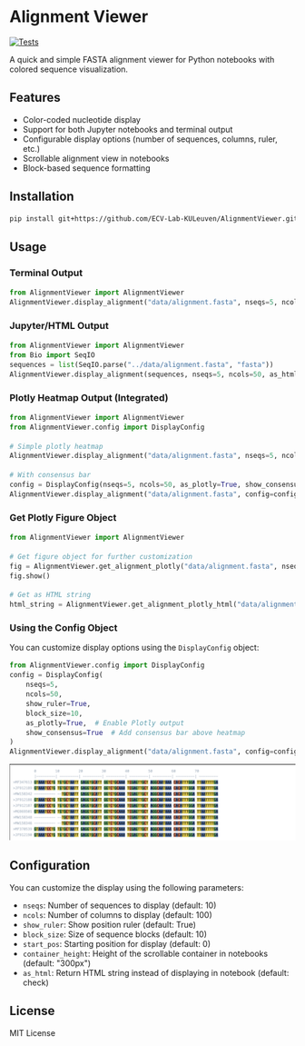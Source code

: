 # Alignment Viewer

[![Tests](https://github.com/ECV-Lab-KULeuven/AlignmentViewer/actions/workflows/test.yml/badge.svg)](https://github.com/ECV-Lab-KULeuven/AlignmentViewer/actions/workflows/test.yml)

A quick and simple FASTA alignment viewer for Python notebooks with colored sequence visualization.

## Features

- Color-coded nucleotide display
- Support for both Jupyter notebooks and terminal output
- Configurable display options (number of sequences, columns, ruler, etc.)
- Scrollable alignment view in notebooks
- Block-based sequence formatting

## Installation

```bash
pip install git+https://github.com/ECV-Lab-KULeuven/AlignmentViewer.git
```


## Usage

### Terminal Output
```python
from AlignmentViewer import AlignmentViewer
AlignmentViewer.display_alignment("data/alignment.fasta", nseqs=5, ncols=50, as_html=False)
```

### Jupyter/HTML Output
```python
from AlignmentViewer import AlignmentViewer
from Bio import SeqIO
sequences = list(SeqIO.parse("../data/alignment.fasta", "fasta"))
AlignmentViewer.display_alignment(sequences, nseqs=5, ncols=50, as_html=True)
```

### Plotly Heatmap Output (Integrated)
```python
from AlignmentViewer import AlignmentViewer
from AlignmentViewer.config import DisplayConfig

# Simple plotly heatmap
AlignmentViewer.display_alignment("data/alignment.fasta", nseqs=5, ncols=50, as_plotly=True)

# With consensus bar
config = DisplayConfig(nseqs=5, ncols=50, as_plotly=True, show_consensus=True)
AlignmentViewer.display_alignment("data/alignment.fasta", config=config)
```

### Get Plotly Figure Object
```python
from AlignmentViewer import AlignmentViewer

# Get figure object for further customization
fig = AlignmentViewer.get_alignment_plotly("data/alignment.fasta", nseqs=5, ncols=50)
fig.show()

# Get as HTML string
html_string = AlignmentViewer.get_alignment_plotly_html("data/alignment.fasta", nseqs=5, ncols=50)
```

### Using the Config Object
You can customize display options using the `DisplayConfig` object:
```python
from AlignmentViewer.config import DisplayConfig
config = DisplayConfig(
    nseqs=5,
    ncols=50,
    show_ruler=True,
    block_size=10,
    as_plotly=True,  # Enable Plotly output
    show_consensus=True  # Add consensus bar above heatmap
)
AlignmentViewer.display_alignment("data/alignment.fasta", config=config)
```

![Example image](docs/example.png)

## Configuration

You can customize the display using the following parameters:

- `nseqs`: Number of sequences to display (default: 10)
- `ncols`: Number of columns to display (default: 100)
- `show_ruler`: Show position ruler (default: True)
- `block_size`: Size of sequence blocks (default: 10)
- `start_pos`: Starting position for display (default: 0)
- `container_height`: Height of the scrollable container in notebooks (default: "300px")
- `as_html`: Return HTML string instead of displaying in notebook (default: check)


## License

MIT License

